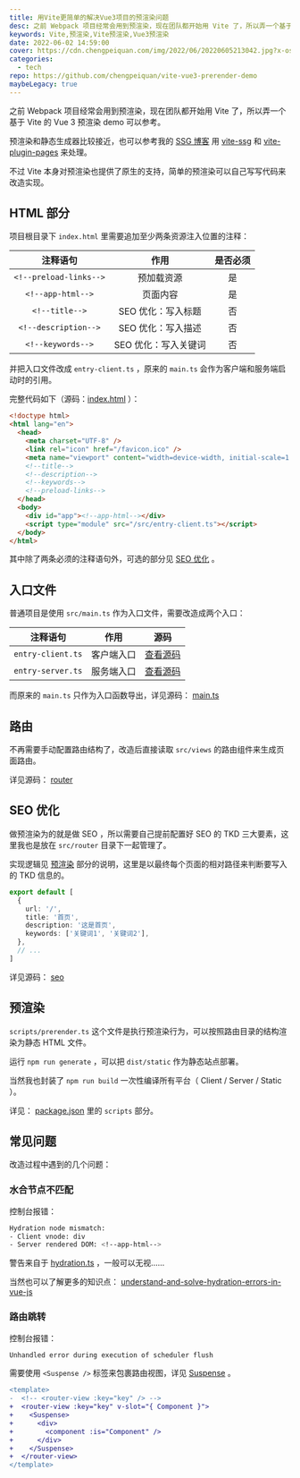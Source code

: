 ```yaml
---
title: 用Vite更简单的解决Vue3项目的预渲染问题
desc: 之前 Webpack 项目经常会用到预渲染，现在团队都开始用 Vite 了，所以弄一个基于 Vite 的 Vue 3 预渲染 demo 可以参考。
keywords: Vite,预渲染,Vite预渲染,Vue3预渲染
date: 2022-06-02 14:59:00
cover: https://cdn.chengpeiquan.com/img/2022/06/20220605213042.jpg?x-oss-process=image/interlace,1
categories:
  - tech
repo: https://github.com/chengpeiquan/vite-vue3-prerender-demo
maybeLegacy: true
---
```


之前 Webpack 项目经常会用到预渲染，现在团队都开始用 Vite 了，所以弄一个基于 Vite 的 Vue 3 预渲染 demo 可以参考。

预渲染和静态生成器比较接近，也可以参考我的 [SSG 博客](https://github.com/chengpeiquan/chengpeiquan.com/blob/main/src/router/index.ts) 用 [vite-ssg](https://www.npmjs.com/package/vite-ssg) 和 [vite-plugin-pages](https://www.npmjs.com/package/vite-plugin-pages) 来处理。

不过 Vite 本身对预渲染也提供了原生的支持，简单的预渲染可以自己写写代码来改造实现。

## HTML 部分

项目根目录下 `index.html` 里需要追加至少两条资源注入位置的注释：

|        注释语句        |         作用         | 是否必须 |
| :--------------------: | :------------------: | :------: |
| `<!--preload-links-->` |      预加载资源      |    是    |
|   `<!--app-html-->`    |       页面内容       |    是    |
|     `<!--title-->`     |  SEO 优化：写入标题  |    否    |
|  `<!--description-->`  |  SEO 优化：写入描述  |    否    |
|   `<!--keywords-->`    | SEO 优化：写入关键词 |    否    |

并把入口文件改成 `entry-client.ts` ，原来的 `main.ts` 会作为客户端和服务端启动时的引用。

完整代码如下（源码：[index.html](https://github.com/chengpeiquan/vite-vue3-prerender-demo/blob/main/index.html) ）：

```html
<!doctype html>
<html lang="en">
  <head>
    <meta charset="UTF-8" />
    <link rel="icon" href="/favicon.ico" />
    <meta name="viewport" content="width=device-width, initial-scale=1.0" />
    <!--title-->
    <!--description-->
    <!--keywords-->
    <!--preload-links-->
  </head>
  <body>
    <div id="app"><!--app-html--></div>
    <script type="module" src="/src/entry-client.ts"></script>
  </body>
</html>
```

其中除了两条必须的注释语句外，可选的部分见 [SEO 优化](#seo-优化) 。

## 入口文件

普通项目是使用 `src/main.ts` 作为入口文件，需要改造成两个入口：

|     注释语句      |    作用    |                                                源码                                                |
| :---------------: | :--------: | :------------------------------------------------------------------------------------------------: |
| `entry-client.ts` | 客户端入口 | [查看源码](https://github.com/chengpeiquan/vite-vue3-prerender-demo/blob/main/src/entry-client.ts) |
| `entry-server.ts` | 服务端入口 | [查看源码](https://github.com/chengpeiquan/vite-vue3-prerender-demo/blob/main/src/entry-server.ts) |

而原来的 `main.ts` 只作为入口函数导出，详见源码： [main.ts](https://github.com/chengpeiquan/vite-vue3-prerender-demo/blob/main/src/main.ts)

## 路由

不再需要手动配置路由结构了，改造后直接读取 `src/views` 的路由组件来生成页面路由。

详见源码： [router](https://github.com/chengpeiquan/vite-vue3-prerender-demo/blob/main/src/router/index.ts)

## SEO 优化

做预渲染为的就是做 SEO ，所以需要自己提前配置好 SEO 的 TKD 三大要素，这里我也是放在 `src/router` 目录下一起管理了。

实现逻辑见 [预渲染](#预渲染) 部分的说明，这里是以最终每个页面的相对路径来判断要写入的 TKD 信息的。

```ts
export default [
  {
    url: '/',
    title: '首页',
    description: '这是首页',
    keywords: ['关键词1', '关键词2'],
  },
  // ...
]
```

详见源码： [seo](https://github.com/chengpeiquan/vite-vue3-prerender-demo/blob/main/src/router/seo.ts)

## 预渲染

`scripts/prerender.ts` 这个文件是执行预渲染行为，可以按照路由目录的结构渲染为静态 HTML 文件。

运行 `npm run generate` ，可以把 `dist/static` 作为静态站点部署。

当然我也封装了 `npm run build` 一次性编译所有平台（ Client / Server / Static ）。

详见： [package.json](https://github.com/chengpeiquan/vite-vue3-prerender-demo/blob/main/package.json) 里的 `scripts` 部分。

## 常见问题

改造过程中遇到的几个问题：

### 水合节点不匹配

控制台报错：

```bash
Hydration node mismatch:
- Client vnode: div
- Server rendered DOM: <!--app-html-->
```

警告来自于 [hydration.ts](https://github.com/vuejs/core/blob/main/packages/runtime-core/src/hydration.ts) ，一般可以无视……

当然也可以了解更多的知识点： [understand-and-solve-hydration-errors-in-vue-js](https://www.sumcumo.com/en/understand-and-solve-hydration-errors-in-vue-js)

### 路由跳转

控制台报错：

```bash
Unhandled error during execution of scheduler flush
```

需要使用 `<Suspense />` 标签来包裹路由视图，详见 [Suspense](https://v3.cn.vuejs.org/guide/migration/suspense.html#suspense) 。

```diff
<template>
-  <!-- <router-view :key="key" /> -->
+  <router-view :key="key" v-slot="{ Component }">
+    <Suspense>
+      <div>
+        <component :is="Component" />
+      </div>
+    </Suspense>
+  </router-view>
</template>
```
